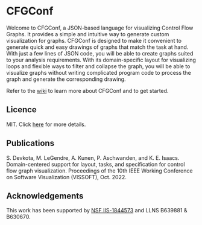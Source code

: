 # CFGConf

Welcome to CFGConf, a JSON-based language for visualizing Control Flow Graphs. It provides a simple and intuitive way to generate custom visualization for graphs. CFGConf is designed to make it convenient to generate quick and easy drawings of graphs that match the task at hand. With just a few lines of JSON code, you will be able to create graphs suited to your analysis requirements. With its domain-specific layout for visualizing loops and flexible ways to filter and collapse the graph, you will be able to visualize graphs without writing complicated program code to process the graph and generate the corresponding drawing.

Refer to the [wiki](https://github.com/devkotasabin/cfgConf/wiki) to learn more about CFGConf and to get started.

## Licence
MIT. Click [here](LICENSE) for more details.

## Publications
S. Devkota, M. LeGendre, A. Kunen, P. Aschwanden, and K. E. Isaacs. Domain-centered support for layout, tasks, and specification for control flow graph visualization. Proceedings of the 10th IEEE Working Conference on Software Visualization (VISSOFT), Oct. 2022.

## Acknowledgements
This work has been supported by [NSF IIS-1844573](https://www.nsf.gov/awardsearch/showAward?AWD_ID=1844573) and LLNS B639881 & B630670.
